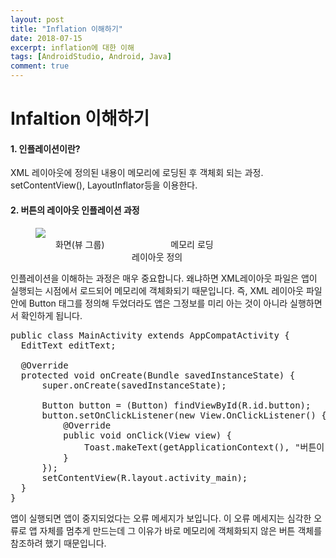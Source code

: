 ```yaml
---
layout: post
title: "Inflation 이해하기"
date: 2018-07-15
excerpt: inflation에 대한 이해
tags: [AndroidStudio, Android, Java]
comment: true
---
```


# Infaltion 이해하기

#### 1. 인플레이션이란?
XML 레이아웃에 정의된 내용이 메모리에 로딩된 후 객체회 되는 과정. setContentView(), LayoutInflator등을 이용한다.

#### 2. 버튼의 레이아웃 인플레이션 과정

<figure class="third">
	<img src="![inflation](https://user-images.githubusercontent.com/35494666/42735173-76e85364-888a-11e8-9714-37b708a22084.png)
"><br>
	<figcaption> &emsp;&emsp;  화면(뷰 그룹)
  &emsp;&emsp;&nbsp;&emsp;&emsp;&emsp;&emsp;&emsp;메모리 로딩 &emsp;&emsp;&emsp;&emsp;&emsp;&emsp;&emsp;&emsp;&emsp;&emsp;&emsp;레이아웃 정의</figcaption>
</figure>

인플레이션을 이해하는 과정은 매우 중요합니다. 왜냐하면 XML레이아웃 파일은 앱이 실행되는 시점에서 로드되어 메모리에 객체화되기 때문입니다. 즉, XML 레이아웃 파일 안에 Button 태그를 정의해 두었더라도 앱은 그정보를 미리 아는 것이 아니라 실행하면서 확인하게 됩니다.

<pre>
public class MainActivity extends AppCompatActivity {
  EditText editText;

  @Override
  protected void onCreate(Bundle savedInstanceState) {
      super.onCreate(savedInstanceState);

      Button button = (Button) findViewById(R.id.button);
      button.setOnClickListener(new View.OnClickListener() {
          @Override
          public void onClick(View view) {
              Toast.makeText(getApplicationContext(), "버튼이 눌렸어요.", Toast.LENGTH_LONG).show();
          }
      });
      setContentView(R.layout.activity_main);
  }
}
</pre>

앱이 실행되면 앱이 중지되었다는 오류 메세지가 보입니다. 이 오류 메세지는 심각한 오류로 앱 자체를 멈추게 만드는데 그 이유가 바로 메모리에 객체화되지 않은 버튼 객체를 참조하려 했기 때문입니다.
